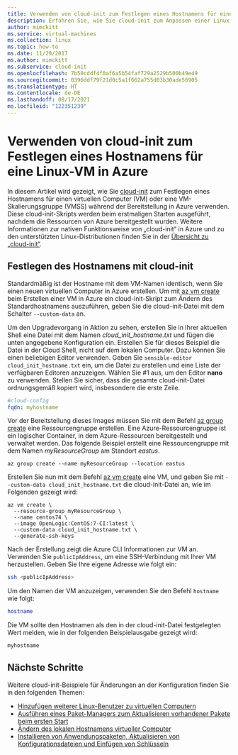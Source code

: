 ```yaml
---
title: Verwenden von cloud-init zum Festlegen eines Hostnamens für eine Linux-VM
description: Erfahren Sie, wie Sie cloud-init zum Anpassen einer Linux-VM während der Erstellung mithilfe der Azure CLI verwenden.
author: mimckitt
ms.service: virtual-machines
ms.collection: linux
ms.topic: how-to
ms.date: 11/29/2017
ms.author: mimckitt
ms.subservice: cloud-init
ms.openlocfilehash: 7b50cddf4f0af6a5b54faf729a2529b500b49e49
ms.sourcegitcommit: 0396ddf79f21d0c5a1f662a755d03b30ade56905
ms.translationtype: HT
ms.contentlocale: de-DE
ms.lasthandoff: 08/17/2021
ms.locfileid: "122351239"
---
```

# <a name="use-cloud-init-to-set-hostname-for-a-linux-vm-in-azure"></a>Verwenden von cloud-init zum Festlegen eines Hostnamens für eine Linux-VM in Azure
In diesem Artikel wird gezeigt, wie Sie [cloud-init](https://cloudinit.readthedocs.io) zum Festlegen eines Hostnamens für einen virtuellen Computer (VM) oder eine VM-Skalierungsgruppe (VMSS) während der Bereitstellung in Azure verwenden. Diese cloud-init-Skripts werden beim erstmaligen Starten ausgeführt, nachdem die Ressourcen von Azure bereitgestellt wurden. Weitere Informationen zur nativen Funktionsweise von „cloud-init“ in Azure und zu den unterstützten Linux-Distributionen finden Sie in der [Übersicht zu „cloud-init“](using-cloud-init.md).

## <a name="set-the-hostname-with-cloud-init"></a>Festlegen des Hostnamens mit cloud-init
Standardmäßig ist der Hostname mit dem VM-Namen identisch, wenn Sie einen neuen virtuellen Computer in Azure erstellen.  Um mit [az vm create](/cli/azure/vm) beim Erstellen einer VM in Azure ein cloud-init-Skript zum Ändern des Standardhostnamens auszuführen, geben Sie die cloud-init-Datei mit dem Schalter `--custom-data` an.  

Um den Upgradevorgang in Aktion zu sehen, erstellen Sie in Ihrer aktuellen Shell eine Datei mit dem Namen *cloud_init_hostname.txt* und fügen die unten angegebene Konfiguration ein. Erstellen Sie für dieses Beispiel die Datei in der Cloud Shell, nicht auf dem lokalen Computer. Dazu können Sie einen beliebigen Editor verwenden. Geben Sie `sensible-editor cloud_init_hostname.txt` ein, um die Datei zu erstellen und eine Liste der verfügbaren Editoren anzuzeigen. Wählen Sie #1 aus, um den Editor **nano** zu verwenden. Stellen Sie sicher, dass die gesamte cloud-init-Datei ordnungsgemäß kopiert wird, insbesondere die erste Zeile.  

```yaml
#cloud-config
fqdn: myhostname
```

Vor der Bereitstellung dieses Images müssen Sie mit dem Befehl [az group create](/cli/azure/group) eine Ressourcengruppe erstellen. Eine Azure-Ressourcengruppe ist ein logischer Container, in dem Azure-Ressourcen bereitgestellt und verwaltet werden. Das folgende Beispiel erstellt eine Ressourcengruppe mit dem Namen *myResourceGroup* am Standort *eastus*.

```azurecli-interactive 
az group create --name myResourceGroup --location eastus
```

Erstellen Sie nun mit dem Befehl [az vm create](/cli/azure/vm) eine VM, und geben Sie mit `--custom-data cloud_init_hostname.txt` die cloud-init-Datei an, wie im Folgenden gezeigt wird:

```azurecli-interactive 
az vm create \
  --resource-group myResourceGroup \
  --name centos74 \
  --image OpenLogic:CentOS:7-CI:latest \
  --custom-data cloud_init_hostname.txt \
  --generate-ssh-keys 
```

Nach der Erstellung zeigt die Azure CLI Informationen zur VM an. Verwenden Sie `publicIpAddress`, um eine SSH-Verbindung mit Ihrer VM herzustellen. Geben Sie Ihre eigene Adresse wie folgt ein:

```bash
ssh <publicIpAddress>
```

Um den Namen der VM anzuzeigen, verwenden Sie den Befehl `hostname` wie folgt:

```bash
hostname
```

Die VM sollte den Hostnamen als den in der cloud-init-Datei festgelegten Wert melden, wie in der folgenden Beispielausgabe gezeigt wird:

```bash
myhostname
```

## <a name="next-steps"></a>Nächste Schritte
Weitere cloud-init-Beispiele für Änderungen an der Konfiguration finden Sie in den folgenden Themen:
 
- [Hinzufügen weiterer Linux-Benutzer zu virtuellen Computern](cloudinit-add-user.md)
- [Ausführen eines Paket-Managers zum Aktualisieren vorhandener Pakete beim ersten Start](cloudinit-update-vm.md)
- [Ändern des lokalen Hostnamens virtueller Computer](cloudinit-update-vm-hostname.md) 
- [Installieren von Anwendungspaketen, Aktualisieren von Konfigurationsdateien und Einfügen von Schlüsseln](tutorial-automate-vm-deployment.md)
